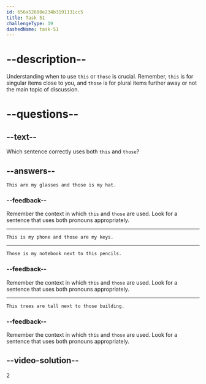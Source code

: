 ```yaml
---
id: 656a52680e234b3191131cc5
title: Task 51
challengeType: 19
dashedName: task-51
---
```


# --description--

Understanding when to use `this` or `those` is crucial. Remember, `this` is for singular items close to you, and `those` is for plural items further away or not the main topic of discussion.

# --questions--

## --text--

Which sentence correctly uses both `this` and `those`?

## --answers--

`This are my glasses and those is my hat.`

### --feedback--

Remember the context in which `this` and `those` are used. Look for a sentence that uses both pronouns appropriately.

---

`This is my phone and those are my keys.`

---

`Those is my notebook next to this pencils.`

### --feedback--

Remember the context in which `this` and `those` are used. Look for a sentence that uses both pronouns appropriately.

---

`This trees are tall next to those building.`

### --feedback--

Remember the context in which `this` and `those` are used. Look for a sentence that uses both pronouns appropriately.

## --video-solution--

2
